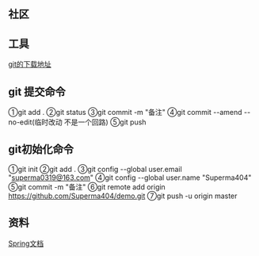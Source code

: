 ##  社区


##  工具
[git的下载地址](https://git-scm.com/download)

##  git 提交命令
①git add .
②git status
③git commit -m "备注"
④git commit --amend --no-edit(临时改动 不是一个回路)
⑤git push
##   git初始化命令
①git init
②git add .
③git config --global user.email "superma0319@163.com"
④git config --global user.name "Superma404"
⑤git commit -m "备注"
⑥git remote add origin https://github.com/Superma404/demo.git
⑦git push -u origin master


##  资料
[Spring文档](https://spring.io/guides)